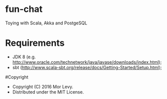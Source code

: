 # fun-chat
Toying with Scala, Akka and PostgeSQL

# Requirements
* JDK 8 (e.g. http://www.oracle.com/technetwork/java/javase/downloads/index.html);
* sbt (http://www.scala-sbt.org/release/docs/Getting-Started/Setup.html);

#Copyright
* Copyright (C) 2016 Mor Levy.
* Distributed under the MIT License.
